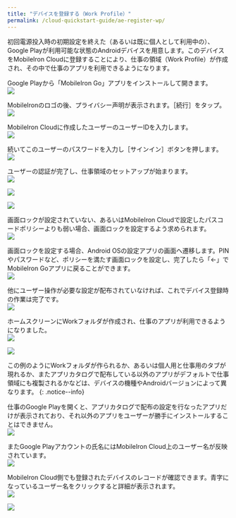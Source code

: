 ```yaml
---
title: "デバイスを登録する（Work Profile）"
permalink: /cloud-quickstart-guide/ae-register-wp/
---
```

初回電源投入時の初期設定を終えた（あるいは既に個人として利用中の）、Google Playが利用可能な状態のAndroidデバイスを用意します。このデバイスをMobileIron Cloudに登録することにより、仕事の領域（Work Profile）が作成され、その中で仕事のアプリを利用できるようになります。  

Google Playから「MobileIron Go」アプリをインストールして開きます。  
![](/assets/cloud-quickstart-guide/images/748E3AD2-25BE-490F-86D3-3CCA36B9B993.jpg)

MobileIronのロゴの後、プライバシー声明が表示されます。［続行］をタップ。  
![](/assets/cloud-quickstart-guide/images/624318E9-0194-4023-A5A2-3A34DC1A69F5.png)

MobileIron Cloudに作成したユーザーのユーザーIDを入力します。  
![](/assets/cloud-quickstart-guide/images/6E9A31E0-CD79-45B4-A9C1-B0149AEA668C.png)

続いてこのユーザーのパスワードを入力し［サインイン］ボタンを押します。  
![](/assets/cloud-quickstart-guide/images/EFD42675-38B6-4CBC-9573-289B0473A3FC.png)

ユーザーの認証が完了し、仕事領域のセットアップが始まります。  
![](/assets/cloud-quickstart-guide/images/898B79B4-118A-4F7D-BBC2-DCDDCC0BDE9D.png)

![](/assets/cloud-quickstart-guide/images/747B46AA-9274-44C7-9910-403D40ABEEAF.png)

![](/assets/cloud-quickstart-guide/images/5FD58D4F-2B58-4372-B03B-80D01F0177E6.png)

画面ロックが設定されていない、あるいはMobileIron Cloudで設定したパスコードポリシーよりも弱い場合、画面ロックを設定するよう求められます。  
![](/assets/cloud-quickstart-guide/images/F9C113CE-117D-4928-BAD9-D62906666861.png)

画面ロックを設定する場合、Android OSの設定アプリの画面へ遷移します。PINやパスワードなど、ポリシーを満たす画面ロックを設定し、完了したら「←」でMobileIron Goアプリに戻ることができます。  
![](/assets/cloud-quickstart-guide/images/1A2DF9C9-C670-4287-88C6-3E7B1C2691AB.png)

他にユーザー操作が必要な設定が配布されていなければ、これでデバイス登録時の作業は完了です。  
![](/assets/cloud-quickstart-guide/images/8C6EA08D-C3D7-4719-9A87-7B6B4533AC2E.png)

ホームスクリーンにWorkフォルダが作成され、仕事のアプリが利用できるようになりました。  
![](/assets/cloud-quickstart-guide/images/5D46BAD2-2557-4F13-801E-5378B6FB2210.jpg)

![](/assets/cloud-quickstart-guide/images/4354435D-FA64-4D5F-A804-4FFE873E0CBE.jpg)

この例のようにWorkフォルダが作られるか、あるいは個人用と仕事用のタブが現れるか、またアプリカタログで配布している以外のアプリがデフォルトで仕事領域にも複製されるかなどは、デバイスの機種やAndroidバージョンによって異なります。
{: .notice--info}

仕事のGoogle Playを開くと、アプリカタログで配布の設定を行なったアプリだけが表示されており、それ以外のアプリをユーザーが勝手にインストールすることはできません。  
![](/assets/cloud-quickstart-guide/images/5057CEA0-36F0-475F-AB3C-E78150FD0F3E.jpg)

またGoogle Playアカウントの氏名にはMobileIron Cloud上のユーザー名が反映されています。  
![](/assets/cloud-quickstart-guide/images/DF5FBCF1-12B5-4AC6-AB61-CF28C6B18648.jpg)

MobileIron Cloud側でも登録されたデバイスのレコードが確認できます。青字になっているユーザー名をクリックすると詳細が表示されます。  
![](/assets/cloud-quickstart-guide/images/2137A8DE-2526-4513-8693-5C9D7F9149FF.png)

![](/assets/cloud-quickstart-guide/images/E81E12CC-C0DD-46BE-8654-77AABF6CA32F.png)
